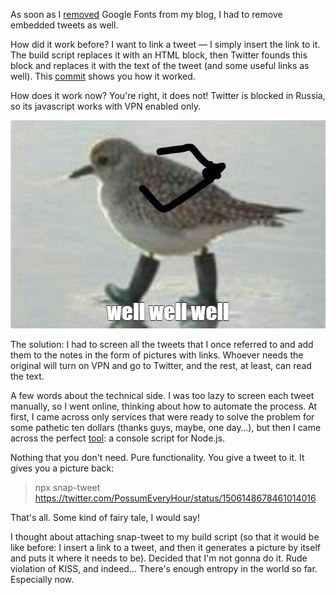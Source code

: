 ﻿As soon as I [removed](/notes/no-more-google-fonts/) Google Fonts from my blog, I had to remove embedded tweets as well.

How did it work before? I want to link a tweet — I simply insert the link to it. The build script replaces it with an HTML block, then Twitter founds this block and replaces it with the text of the tweet (and some useful links as well). This [commit](https://github.com/vkostyanetsky/BlogBuilder/commit/c21ef8a7bec10672406e6be57b8e734ba3ac01c5) shows you how it worked.

How does it work now? You're right, it does not! Twitter is blocked in Russia, so its javascript works with VPN enabled only.

![Well](well.jpg)

The solution: I had to screen all the tweets that I once referred to and add them to the notes in the form of pictures with links. Whoever needs the original will turn on VPN and go to Twitter, and the rest, at least, can read the text.

A few words about the technical side. I was too lazy to screen each tweet manually, so I went online, thinking about how to automate the process. At first, I came across only services that were ready to solve the problem for some pathetic ten dollars (thanks guys, maybe, one day…), but then I came across the perfect [tool](https://github.com/privatenumber/snap-tweet): a console script for Node.js.

Nothing that you don't need. Pure functionality. You give a tweet to it. It gives you a picture back:

> npx snap-tweet https://twitter.com/PossumEveryHour/status/1506148678461014016

That's all. Some kind of fairy tale, I would say!

I thought about attaching snap-tweet to my build script (so that it would be like before: I insert a link to a tweet, and then it generates a picture by itself and puts it where it needs to be). Decided that I'm not gonna do it. Rude violation of KISS, and indeed… There's enough entropy in the world so far. Especially now.